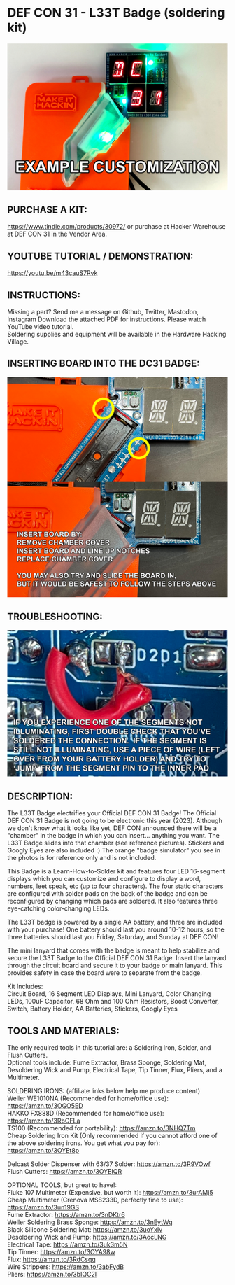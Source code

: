 # DEF CON 31 - L33T Badge (soldering kit)

![alt text](https://raw.githubusercontent.com/MakeItHackin/L33TBadge/main/images/dc31.jpg)


## PURCHASE A KIT:
https://www.tindie.com/products/30972/  or purchase at Hacker Warehouse at DEF CON 31 in the Vendor Area.

## YOUTUBE TUTORIAL / DEMONSTRATION: 
https://youtu.be/m43cauS7Rvk  

## INSTRUCTIONS:  
Missing a part?  Send me a message on Github, Twitter, Mastodon, Instagram
Download the attached PDF for instructions.  Please watch YouTube video tutorial.  
Soldering supplies and equipment will be available in the Hardware Hacking Village.  

## INSERTING BOARD INTO THE DC31 BADGE:  
![alt text](https://raw.githubusercontent.com/MakeItHackin/L33TBadge/main/images/how%20to%20insert%20-%20leet%20badge.jpg)

## TROUBLESHOOTING:  
![alt text](https://raw.githubusercontent.com/MakeItHackin/L33TBadge/main/images/LEET%20TROUBLESHOOTING.jpg)

## DESCRIPTION:  
The L33T Badge electrifies your Official DEF CON 31 Badge! The Official DEF CON 31 Badge is not going to be electronic this year (2023). Although we don't know what it looks like yet, DEF CON announced there will be a "chamber" in the badge in which you can insert... anything you want. The L33T Badge slides into that chamber (see reference pictures).  Stickers and Googly Eyes are also included :) The orange "badge simulator" you see in the photos is for reference only and is not included.

This Badge is a Learn-How-to-Solder kit and features four LED 16-segment displays which you can customize and configure to display a word, numbers, leet speak, etc (up to four characters).  The four static characters are configured with solder pads on the back of the badge and can be reconfigured by changing which pads are soldered. It also features three eye-catching color-changing LEDs.  

The L33T badge is powered by a single AA battery, and three are included with your purchase! One battery should last you around 10-12 hours, so the three batteries should last you Friday, Saturday, and Sunday at DEF CON!

The mini lanyard that comes with the badge is meant to help stabilize and secure the L33T Badge to the Official DEF CON 31 Badge. Insert the lanyard through the circuit board and secure it to your badge or main lanyard. This provides safety in case the board were to separate from the badge.

Kit Includes:  
Circuit Board, 16 Segment LED Displays, Mini Lanyard, Color Changing LEDs, 100uF Capacitor, 68 Ohm and 100 Ohm Resistors, Boost Converter, Switch, Battery Holder, AA Batteries, Stickers, Googly Eyes

## TOOLS AND MATERIALS:  
The only required tools in this tutorial are: a Soldering Iron, Solder, and Flush Cutters.  
Optional tools include: Fume Extractor, Brass Sponge, Soldering Mat, Desoldering Wick and Pump, Electrical Tape, Tip Tinner, Flux, Pliers, and a Multimeter.  

SOLDERING IRONS:  (affiliate links below help me produce content)  
Weller WE1010NA (Recommended for home/office use):  https://amzn.to/3OGO5ED  
HAKKO FX888D (Recommended for home/office use):  https://amzn.to/3RbGFLa  
TS100 (Recommended for portability):  https://amzn.to/3NHQ7Tm  
Cheap Soldering Iron Kit (Only recommended if you cannot afford one of the above soldering irons.  You get what you pay for):  https://amzn.to/3OYEt8p  

Delcast Solder Dispenser with 63/37 Solder:  https://amzn.to/3R9VOwf  
Flush Cutters:  https://amzn.to/3OYEIQR  

OPTIONAL TOOLS, but great to have!:  
Fluke 107 Multimeter (Expensive, but worth it):  https://amzn.to/3urAMj5  
Cheap Multimeter (Crenova MS8233D, perfectly fine to use):  https://amzn.to/3un19GS  
Fume Extractor:  https://amzn.to/3nDKtr6  
Weller Soldering Brass Sponge:  https://amzn.to/3nEytWg  
Black Silicone Soldering Mat:  https://amzn.to/3uoYxIv  
Desoldering Wick and Pump:  https://amzn.to/3AocLNG  
Electrical Tape:  https://amzn.to/3uk3m5N  
Tip Tinner:  https://amzn.to/3OYA98w  
Flux:  https://amzn.to/3RdCsqq  
Wire Strippers:  https://amzn.to/3abFydB  
Pliers:  https://amzn.to/3bIQC2l  
